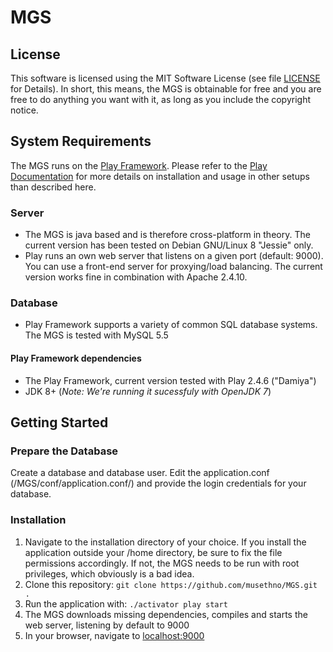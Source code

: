 # MGS
## License
This software is licensed using the MIT Software License (see file [LICENSE](https://github.com/musethno/MGS/blob/master/LICENSE) for Details). In short, this means, the MGS is obtainable for free and you are free to do anything you want with it, as long as you include the copyright notice.

## System Requirements
The MGS runs on the [Play Framework](https://www.playframework.com/). Please refer to the [Play Documentation](https://www.playframework.com/documentation/2.4.x/Home) for more details on installation and usage in other setups than described here.

### Server
- The MGS is java based and is therefore cross-platform in theory. The current version has been tested on Debian GNU/Linux 8 "Jessie" only.
- Play runs an own web server that listens on a given port (default: 9000). You can use a front-end server for proxying/load balancing. The current version works fine in combination with Apache 2.4.10.
 
### Database
- Play Framework supports a variety of common SQL database systems. The MGS is tested with MySQL 5.5

#### Play Framework dependencies
- The Play Framework, current version tested with Play 2.4.6 ("Damiya")
- JDK 8+ (_Note: We're running it sucessfuly with OpenJDK 7_)

## Getting Started
### Prepare the Database
Create a database and database user. Edit the application.conf (/MGS/conf/application.conf/) and provide the login credentials for your database.
### Installation
1. Navigate to the installation directory of your choice. If you install the application outside your /home directory, be sure to fix the file permissions accordingly. If not, the MGS needs to be run with root privileges, which obviously is a bad idea.
2. Clone this repository: ```git clone https://github.com/musethno/MGS.git .```
3. Run the application with: ```./activator play start```
4. The MGS downloads missing dependencies, compiles and starts the web server, listening by default to 9000
5. In your browser, navigate to [localhost:9000](http://localhost:9000)
